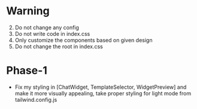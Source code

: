 # Warning
2. Do not change any config
3. Do not write code in index.css
4. Only customize the components based on given design
5. Do not change the root in index.css

# Phase-1 
- Fix my styling in [ChatWidget, TemplateSelector, WidgetPreview] and make it more visually appealing,
take proper styling for light mode from tailwind.config.js